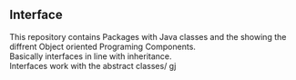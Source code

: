 ## Interface
This repository contains
Packages with Java classes and the showing the diffrent Object oriented Programing Components.<br />
Basically interfaces in line with inheritance. <br>
Interfaces work with the abstract classes/
gj
